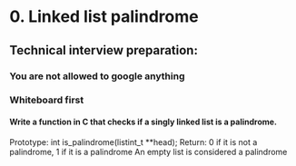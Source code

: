 # 0. Linked list palindrome
## Technical interview preparation:

### You are not allowed to google anything
### Whiteboard first

#### Write a function in C that checks if a singly linked list is a palindrome.
Prototype: int is_palindrome(listint_t **head);
Return: 0 if it is not a palindrome, 1 if it is a palindrome
An empty list is considered a palindrome
